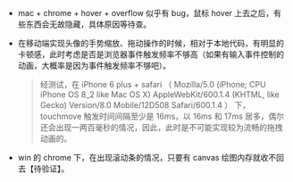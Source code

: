 * mac + chrome + hover + overflow 似乎有 bug，鼠标 hover 上去之后，有些东西会无故隐藏，具体原因等待查。
* 在移动端实现头像的手势缩放、拖动操作的时候，相对于本地代码，有明显的卡顿感，此时考虑是否是浏览器事件触发频率不够高（如果有输入事件控制的动画，大概率是因为事件触发频率不够吧）。

  
  > 经测试，在 iPhone 6 plus + safari （ Mozilla/5.0 (iPhone; CPU iPhone OS 8_2 like Mac OS X) AppleWebKit/600.1.4 (KHTML, like Gecko) Version/8.0 Mobile/12D508 Safari/600.1.4 ） 下， touchmove 触发时间间隔至少是 16ms，以 16ms 和 17ms 居多，偶尔还会出现一两百毫秒的情况，因此，此时是不可能实现较为流畅的拖拽动画的。
  
* win 的 chrome 下，在出现滚动条的情况，只要有 canvas 绘图内存就收不回去【待验证】。
